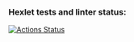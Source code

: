 ### Hexlet tests and linter status:
[![Actions Status](https://github.com/Tiklimovich/java-project-lvl1/workflows/hexlet-check/badge.svg)](https://github.com/Tiklimovich/java-project-lvl1/actions)